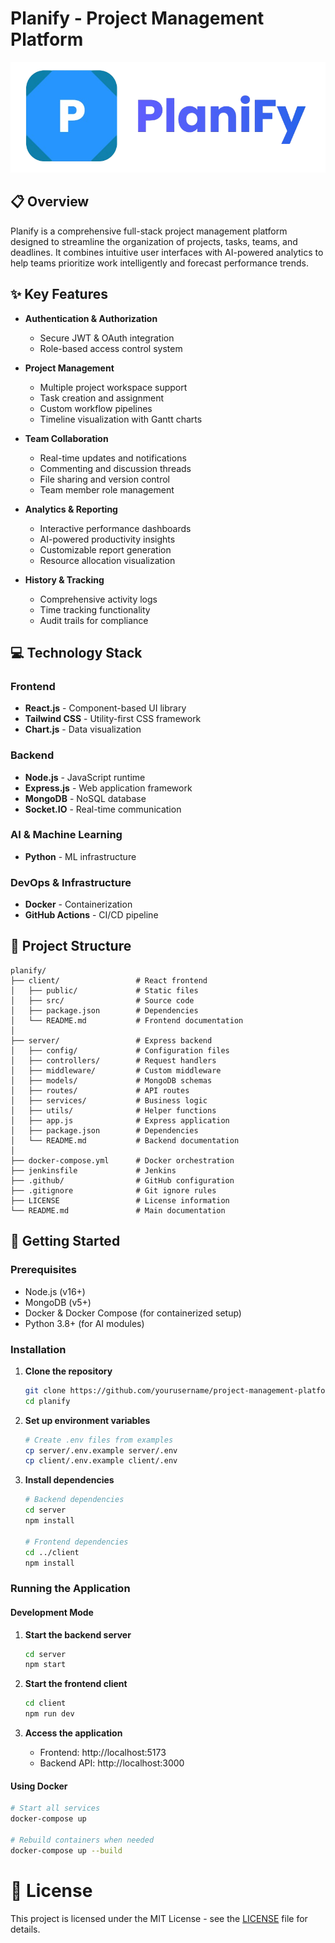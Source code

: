 # Planify - Project Management Platform

<div align="center">
  
![Planify Logo](./logo.png)

</div>

## 📋 Overview

Planify is a comprehensive full-stack project management platform designed to streamline the organization of projects, tasks, teams, and deadlines. It combines intuitive user interfaces with AI-powered analytics to help teams prioritize work intelligently and forecast performance trends.

## ✨ Key Features

- **Authentication & Authorization**
  - Secure JWT & OAuth integration
  - Role-based access control system
  
- **Project Management**
  - Multiple project workspace support
  - Task creation and assignment
  - Custom workflow pipelines
  - Timeline visualization with Gantt charts
  
- **Team Collaboration**
  - Real-time updates and notifications
  - Commenting and discussion threads
  - File sharing and version control
  - Team member role management
  
- **Analytics & Reporting**
  - Interactive performance dashboards
  - AI-powered productivity insights
  - Customizable report generation
  - Resource allocation visualization
  
- **History & Tracking**
  - Comprehensive activity logs
  - Time tracking functionality
  - Audit trails for compliance

## 💻 Technology Stack

### Frontend
- **React.js** - Component-based UI library
- **Tailwind CSS** - Utility-first CSS framework
- **Chart.js** - Data visualization

### Backend
- **Node.js** - JavaScript runtime
- **Express.js** - Web application framework
- **MongoDB** - NoSQL database
- **Socket.IO** - Real-time communication

### AI & Machine Learning
- **Python** - ML infrastructure

### DevOps & Infrastructure
- **Docker** - Containerization
- **GitHub Actions** - CI/CD pipeline
  
## 📂 Project Structure

```
planify/
├── client/                 # React frontend
│   ├── public/             # Static files
│   ├── src/                # Source code
│   ├── package.json        # Dependencies
│   └── README.md           # Frontend documentation
│
├── server/                 # Express backend
│   ├── config/             # Configuration files
│   ├── controllers/        # Request handlers
│   ├── middleware/         # Custom middleware
│   ├── models/             # MongoDB schemas
│   ├── routes/             # API routes
│   ├── services/           # Business logic
│   ├── utils/              # Helper functions
│   ├── app.js              # Express application
│   ├── package.json        # Dependencies
│   └── README.md           # Backend documentation
│
├── docker-compose.yml      # Docker orchestration
├── jenkinsfile             # Jenkins
├── .github/                # GitHub configuration
├── .gitignore              # Git ignore rules
├── LICENSE                 # License information
└── README.md               # Main documentation
```

## 🚀 Getting Started

### Prerequisites
- Node.js (v16+)
- MongoDB (v5+)
- Docker & Docker Compose (for containerized setup)
- Python 3.8+ (for AI modules)

### Installation

1. **Clone the repository**
   ```bash
   git clone https://github.com/yourusername/project-management-platform.git
   cd planify
   ```

2. **Set up environment variables**
   ```bash
   # Create .env files from examples
   cp server/.env.example server/.env
   cp client/.env.example client/.env
   ```

3. **Install dependencies**
   ```bash
   # Backend dependencies
   cd server
   npm install

   # Frontend dependencies
   cd ../client
   npm install
   ```

### Running the Application

#### Development Mode

1. **Start the backend server**
   ```bash
   cd server
   npm start
   ```

2. **Start the frontend client**
   ```bash
   cd client
   npm run dev
   ```

3. **Access the application**
   - Frontend: http://localhost:5173
   - Backend API: http://localhost:3000

#### Using Docker

```bash
# Start all services
docker-compose up

# Rebuild containers when needed
docker-compose up --build
```

# 📄 License

This project is licensed under the MIT License - see the [LICENSE](LICENSE) file for details.

